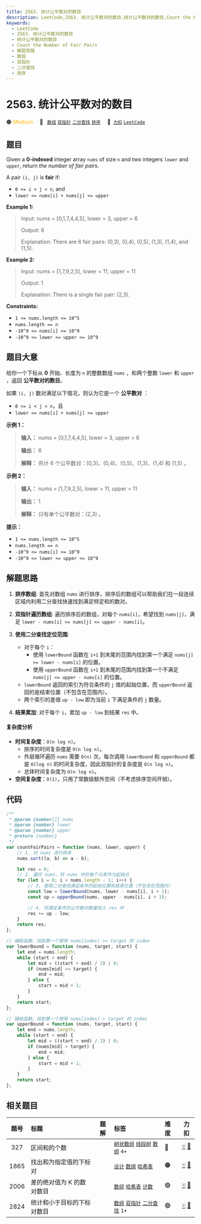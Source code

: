 ```yaml
---
title: 2563. 统计公平数对的数目
description: LeetCode,2563. 统计公平数对的数目,统计公平数对的数目,Count the Number of Fair Pairs,解题思路,数组,双指针,二分查找,排序
keywords:
  - LeetCode
  - 2563. 统计公平数对的数目
  - 统计公平数对的数目
  - Count the Number of Fair Pairs
  - 解题思路
  - 数组
  - 双指针
  - 二分查找
  - 排序
---
```


# 2563. 统计公平数对的数目

🟠 <font color=#ffb800>Medium</font>&emsp; 🔖&ensp; [`数组`](/tag/array.md) [`双指针`](/tag/two-pointers.md) [`二分查找`](/tag/binary-search.md) [`排序`](/tag/sorting.md)&emsp; 🔗&ensp;[`力扣`](https://leetcode.cn/problems/count-the-number-of-fair-pairs) [`LeetCode`](https://leetcode.com/problems/count-the-number-of-fair-pairs)

## 题目

Given a **0-indexed** integer array `nums` of size `n` and two integers
`lower` and `upper`, return _the number of fair pairs_.

A pair `(i, j)` is **fair** if:

- `0 <= i < j < n`, and
- `lower <= nums[i] + nums[j] <= upper`

**Example 1:**

> Input: nums = [0,1,7,4,4,5], lower = 3, upper = 6
>
> Output: 6
>
> Explanation: There are 6 fair pairs: (0,3), (0,4), (0,5), (1,3), (1,4), and (1,5).

**Example 2:**

> Input: nums = [1,7,9,2,5], lower = 11, upper = 11
>
> Output: 1
>
> Explanation: There is a single fair pair: (2,3).

**Constraints:**

- `1 <= nums.length <= 10^5`
- `nums.length == n`
- `-10^9 <= nums[i] <= 10^9`
- `-10^9 <= lower <= upper <= 10^9`

## 题目大意

给你一个下标从 **0** 开始、长度为 `n` 的整数数组 `nums` ，和两个整数 `lower` 和 `upper` ，返回 **公平数对的数目**。

如果 `(i, j)` 数对满足以下情况，则认为它是一个 **公平数对** ：

- `0 <= i < j < n`，且
- `lower <= nums[i] + nums[j] <= upper`

**示例 1：**

> **输入：** nums = [0,1,7,4,4,5], lower = 3, upper = 6
>
> **输出：** 6
>
> **解释：** 共计 6 个公平数对：(0,3)、(0,4)、(0,5)、(1,3)、(1,4) 和 (1,5) 。

**示例 2：**

> **输入：** nums = [1,7,9,2,5], lower = 11, upper = 11
>
> **输出：** 1
>
> **解释：** 只有单个公平数对：(2,3) 。

**提示：**

- `1 <= nums.length <= 10^5`
- `nums.length == n`
- `-10^9 <= nums[i] <= 10^9`
- `-10^9 <= lower <= upper <= 10^9`

## 解题思路

1. **排序数组**: 首先对数组 `nums` 进行排序，排序后的数组可以帮助我们在一段连续区域内利用二分查找快速找到满足特定和的数对。

2. **双指针遍历数组**: 遍历排序后的数组，对每个 `nums[i]`，希望找到 `nums[j]`，满足 `lower - nums[i] <= nums[j] <= upper - nums[i]`。

3. **使用二分查找定位范围**:

   - 对于每个 `i`：
     - 使用 `lowerBound` 函数在 `i+1` 到末尾的范围内找到第一个满足 `nums[j] >= lower - nums[i]` 的位置。
     - 使用 `upperBound` 函数在 `i+1` 到末尾的范围内找到第一个不满足 `nums[j] <= upper - nums[i]` 的位置。
   - `lowerBound` 返回的索引为符合条件的 `j` 值的起始位置，而 `upperBound` 返回的是结束位置（不包含在范围内）。
   - 两个索引的差值 `up - low` 即为当前 `i` 下满足条件的 `j` 数量。

4. **结果累加**: 对于每个 `i`，累加 `up - low` 到结果 `res` 中。

#### 复杂度分析

- **时间复杂度**：`O(n log n)`。
  - 排序的时间复杂度是 `O(n log n)`。
  - 外层循环遍历 `nums` 需要 `O(n)` 次，每次调用 `lowerBound` 和 `upperBound` 都是 `O(log n)` 的时间复杂度，因此双指针的复杂度是 `O(n log n)`。
  - 总体时间复杂度为 `O(n log n)`。
- **空间复杂度**：`O(1)`，只用了常数级额外空间（不考虑排序空间开销）。

## 代码

```javascript
/**
 * @param {number[]} nums
 * @param {number} lower
 * @param {number} upper
 * @return {number}
 */
var countFairPairs = function (nums, lower, upper) {
	// 1. 对 nums 进行排序
	nums.sort((a, b) => a - b);

	let res = 0;
	// 2. 遍历 nums，将 nums 中的每个元素作为起始点
	for (let i = 0; i < nums.length - 1; i++) {
		// 3. 使用二分查找满足条件的起始位置和结束位置（不包含在范围内）
		const low = lowerBound(nums, lower - nums[i], i + 1);
		const up = upperBound(nums, upper - nums[i], i + 1);

		// 4. 将满足条件的公平数对数量加入 res 中
		res += up - low;
	}
	return res;
};

// 辅助函数，找到第一个使得 nums[index] >= target 的 index
var lowerBound = function (nums, target, start) {
	let end = nums.length;
	while (start < end) {
		let mid = ((start + end) / 2) | 0;
		if (nums[mid] >= target) {
			end = mid;
		} else {
			start = mid + 1;
		}
	}
	return start;
};

// 辅助函数，找到第一个使得 nums[index] > target 的 index
var upperBound = function (nums, target, start) {
	let end = nums.length;
	while (start < end) {
		let mid = ((start + end) / 2) | 0;
		if (nums[mid] > target) {
			end = mid;
		} else {
			start = mid + 1;
		}
	}
	return start;
};
```

## 相关题目

<!-- prettier-ignore -->
| 题号 | 标题 | 题解 | 标签 | 难度 | 力扣 |
| :------: | :------ | :------: | :------ | :------ | :------: |
| 327 | 区间和的个数 |  |  [`树状数组`](/tag/binary-indexed-tree.md) [`线段树`](/tag/segment-tree.md) [`数组`](/tag/array.md) `4+` | 🔴 | [🀄️](https://leetcode.cn/problems/count-of-range-sum) [🔗](https://leetcode.com/problems/count-of-range-sum) |
| 1865 | 找出和为指定值的下标对 |  |  [`设计`](/tag/design.md) [`数组`](/tag/array.md) [`哈希表`](/tag/hash-table.md) | 🟠 | [🀄️](https://leetcode.cn/problems/finding-pairs-with-a-certain-sum) [🔗](https://leetcode.com/problems/finding-pairs-with-a-certain-sum) |
| 2006 | 差的绝对值为 K 的数对数目 |  |  [`数组`](/tag/array.md) [`哈希表`](/tag/hash-table.md) [`计数`](/tag/counting.md) | 🟢 | [🀄️](https://leetcode.cn/problems/count-number-of-pairs-with-absolute-difference-k) [🔗](https://leetcode.com/problems/count-number-of-pairs-with-absolute-difference-k) |
| 2824 | 统计和小于目标的下标对数目 |  |  [`数组`](/tag/array.md) [`双指针`](/tag/two-pointers.md) [`二分查找`](/tag/binary-search.md) `1+` | 🟢 | [🀄️](https://leetcode.cn/problems/count-pairs-whose-sum-is-less-than-target) [🔗](https://leetcode.com/problems/count-pairs-whose-sum-is-less-than-target) |